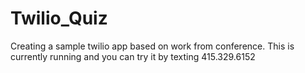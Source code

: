 Twilio_Quiz
===========

Creating a sample twilio app based on work from conference. This is currently running and you can try it by texting 415.329.6152
